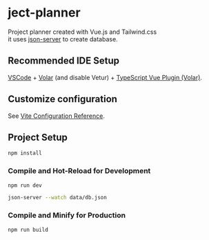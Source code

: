 # ject-planner

Project planner created with Vue.js and Tailwind.css\
it uses [json-server](https://www.npmjs.com/package/json-server) to create database.

## Recommended IDE Setup

[VSCode](https://code.visualstudio.com/) + [Volar](https://marketplace.visualstudio.com/items?itemName=Vue.volar) (and disable Vetur) + [TypeScript Vue Plugin (Volar)](https://marketplace.visualstudio.com/items?itemName=Vue.vscode-typescript-vue-plugin).

## Customize configuration

See [Vite Configuration Reference](https://vitejs.dev/config/).

## Project Setup

```sh
npm install
```

### Compile and Hot-Reload for Development

```sh
npm run dev
```
```sh
json-server --watch data/db.json
```

### Compile and Minify for Production

```sh
npm run build
```
